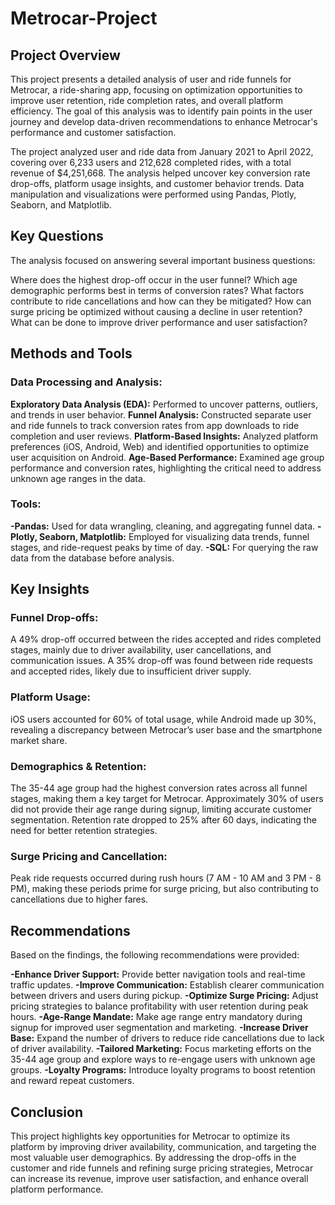 # Metrocar-Project

## Project Overview
This project presents a detailed analysis of user and ride funnels for Metrocar, a ride-sharing app, focusing on optimization opportunities to improve user retention, ride completion rates, and overall platform efficiency. The goal of this analysis was to identify pain points in the user journey and develop data-driven recommendations to enhance Metrocar's performance and customer satisfaction.

The project analyzed user and ride data from January 2021 to April 2022, covering over 6,233 users and 212,628 completed rides, with a total revenue of $4,251,668. The analysis helped uncover key conversion rate drop-offs, platform usage insights, and customer behavior trends. Data manipulation and visualizations were performed using Pandas, Plotly, Seaborn, and Matplotlib.

## Key Questions
The analysis focused on answering several important business questions:

Where does the highest drop-off occur in the user funnel?
Which age demographic performs best in terms of conversion rates?
What factors contribute to ride cancellations and how can they be mitigated?
How can surge pricing be optimized without causing a decline in user retention?
What can be done to improve driver performance and user satisfaction?
## Methods and Tools
### Data Processing and Analysis:
**Exploratory Data Analysis (EDA):** Performed to uncover patterns, outliers, and trends in user behavior.
**Funnel Analysis:** Constructed separate user and ride funnels to track conversion rates from app downloads to ride completion and user reviews.
**Platform-Based Insights:** Analyzed platform preferences (iOS, Android, Web) and identified opportunities to optimize user acquisition on Android.
**Age-Based Performance:** Examined age group performance and conversion rates, highlighting the critical need to address unknown age ranges in the data.
### Tools:
**-Pandas:** Used for data wrangling, cleaning, and aggregating funnel data.
**-Plotly, Seaborn, Matplotlib:** Employed for visualizing data trends, funnel stages, and ride-request peaks by time of day.
**-SQL:** For querying the raw data from the database before analysis.
## Key Insights
### Funnel Drop-offs:
A 49% drop-off occurred between the rides accepted and rides completed stages, mainly due to driver availability, user cancellations, and communication issues.
A 35% drop-off was found between ride requests and accepted rides, likely due to insufficient driver supply.
### Platform Usage:
iOS users accounted for 60% of total usage, while Android made up 30%, revealing a discrepancy between Metrocar’s user base and the smartphone market share.
### Demographics & Retention:
The 35-44 age group had the highest conversion rates across all funnel stages, making them a key target for Metrocar.
Approximately 30% of users did not provide their age range during signup, limiting accurate customer segmentation.
Retention rate dropped to 25% after 60 days, indicating the need for better retention strategies.
### Surge Pricing and Cancellation:
Peak ride requests occurred during rush hours (7 AM - 10 AM and 3 PM - 8 PM), making these periods prime for surge pricing, but also contributing to cancellations due to higher fares.
## Recommendations
Based on the findings, the following recommendations were provided:

**-Enhance Driver Support:** Provide better navigation tools and real-time traffic updates.
**-Improve Communication:** Establish clearer communication between drivers and users during pickup.
**-Optimize Surge Pricing:** Adjust pricing strategies to balance profitability with user retention during peak hours.
**-Age-Range Mandate:** Make age range entry mandatory during signup for improved user segmentation and marketing.
**-Increase Driver Base:** Expand the number of drivers to reduce ride cancellations due to lack of driver availability.
**-Tailored Marketing:** Focus marketing efforts on the 35-44 age group and explore ways to re-engage users with unknown age groups.
**-Loyalty Programs:** Introduce loyalty programs to boost retention and reward repeat customers.
## Conclusion
This project highlights key opportunities for Metrocar to optimize its platform by improving driver availability, communication, and targeting the most valuable user demographics. By addressing the drop-offs in the customer and ride funnels and refining surge pricing strategies, Metrocar can increase its revenue, improve user satisfaction, and enhance overall platform performance.
